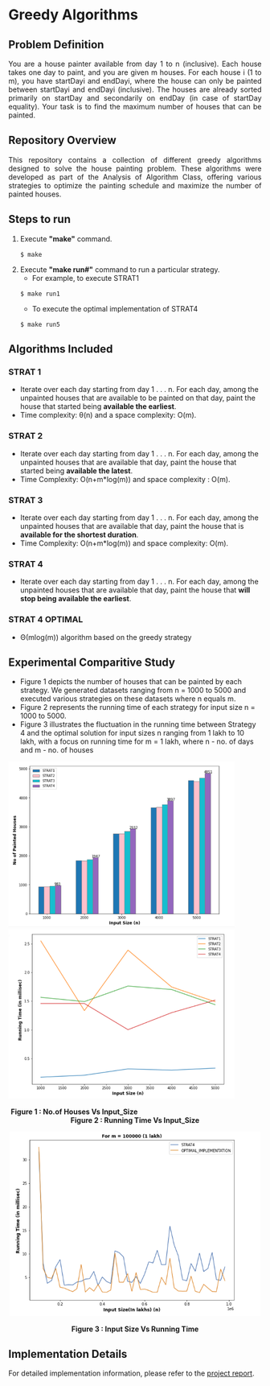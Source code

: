 
# Greedy Algorithms
## Problem Definition
<div align="justify">
You are a house painter available from day 1 to n (inclusive). Each house takes one day to paint, and you are given m houses. For each house i (1 to m), you have startDayi and endDayi, where the house can only be painted between startDayi and endDayi (inclusive). The houses are already sorted primarily on startDay and secondarily on endDay (in case of startDay equality). Your task is to find the maximum number of houses that can be painted.
</div>

## Repository Overview
<div align="justify">
This repository contains a collection of different greedy algorithms designed to solve the house painting problem. These algorithms were developed as part of the Analysis of Algorithm Class, offering various strategies to optimize the painting schedule and maximize the number of painted houses.
</div>

## Steps to run
1. Execute **"make"** command.
   ```
   $ make
   ```
2. Execute **"make run#"** command to run a particular strategy.
   - For example, to execute STRAT1
   ```
   $ make run1
   ```
   - To execute the optimal implementation of STRAT4
   ```
   $ make run5
   ```
   
## Algorithms Included
### STRAT 1
- Iterate over each day starting from day 1 . . . n. For each day, among the 
unpainted houses that are available to be painted on that day, paint the house 
that started being **available the earliest**.
- Time complexity: θ(n) and a space complexity: O(m).

### STRAT 2
- Iterate over each day starting from day 1 . . . n. For each day, among the 
unpainted houses that are available that day, paint the house that started being 
**available the latest**.
- Time Complexity: O(n+m*log(m)) and space complexity : O(m).

### STRAT 3
- Iterate over each day starting from day 1 . . . n. For each day, among the unpainted 
houses that are available that day, paint the house that is **available for the shortest 
duration**.
- Time Complexity: O(n+m*log(m)) and space complexity: O(m).

### STRAT 4
- Iterate over each day starting from day 1 . . . n. For each day, among the 
unpainted houses that are available that day, paint the house that **will stop 
being available the earliest**.

### STRAT 4 OPTIMAL
- Θ(mlog(m)) algorithm based on the greedy strategy

## Experimental Comparitive Study

- Figure 1 depicts the number of houses that can be painted by each strategy. We generated datasets ranging from n = 1000 to 5000 and executed various strategies on these datasets where n equals m.
- Figure 2 represents the running time of each strategy for input size n = 1000 to 5000.
- Figure 3 illustrates the fluctuation in the running time between Strategy 4 and the optimal solution for input sizes n ranging from 1 lakh to 10 lakh, with a focus on running time for m = 1 lakh,
  where n - no. of days and m - no. of houses
  
<img src="Comparative%20Study/No.ofHouses_Vs_Input_Size.png" width="450" /><img src="Comparative%20Study/RunningTime_Vs_Input_Size.png" width="450"/> 
<p align="center">
  <b>Figure 1 : No.of Houses Vs Input_Size</b> &emsp;&emsp;&emsp;&emsp;&emsp;&emsp;&emsp;&emsp;&emsp;&emsp;&emsp;&emsp;&emsp;&emsp;&emsp;&emsp;&emsp; <b>Figure 2 : Running Time Vs Input_Size</b>
</p>


<div align="center">
<img src="Comparative%20Study/InputSize-RunningTime.png" width="500" />
<p align="center">
   <b>Figure 3 : Input Size Vs Running Time</b>
</p>
</div>

## Implementation Details
For detailed implementation information, please refer to the [project report](AssignmentReport.pdf).

